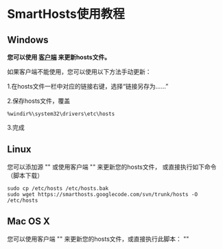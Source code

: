 # SmartHosts使用教程 #
## Windows ##

**您可以使用
[客户端](https://smarthosts.googlecode.com/svn/trunk/clients/smarthosts_win.exe)
来更新hosts文件。**

如果客户端不能使用，您可以使用以下方法手动更新：

1.在hosts文件一栏中对应的链接右键，选择“链接另存为……”

2.保存hosts文件，覆盖
```
%windir%\system32\drivers\etc\hosts
```

3.完成

## Linux ##

您可以添加源
""
或使用客户端
""
来更新您的hosts文件，
或直接执行如下命令（脚本下载）
```
sudo cp /etc/hosts /etc/hosts.bak
sudo wget https://smarthosts.googlecode.com/svn/trunk/hosts -O /etc/hosts
```

## Mac OS X ##
您可以使用客户端
""
来更新您的hosts文件，或直接执行此脚本：
""